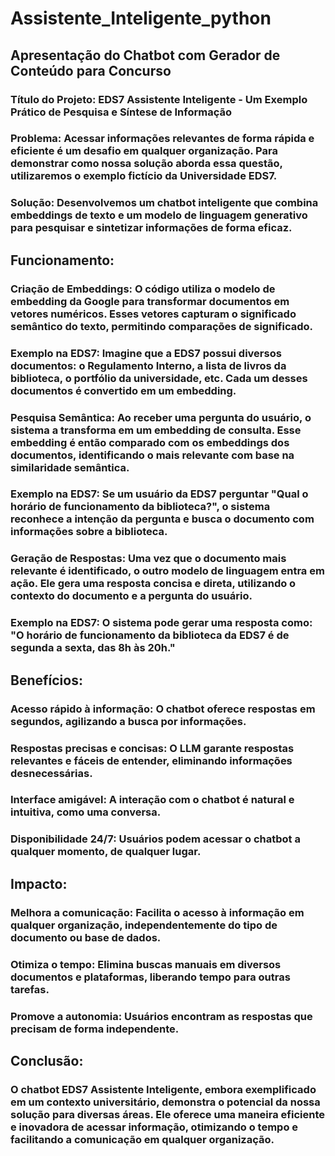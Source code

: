 

 # Assistente_Inteligente_python

  ## Apresentação do Chatbot com Gerador de Conteúdo para Concurso


  ### Título do Projeto: EDS7 Assistente Inteligente - Um Exemplo Prático de Pesquisa e Síntese de Informação
### Problema: Acessar informações relevantes de forma rápida e eficiente é um desafio em qualquer organização. Para demonstrar como nossa solução aborda essa questão, utilizaremos o exemplo fictício da Universidade EDS7.
### Solução: Desenvolvemos um chatbot inteligente que combina embeddings de texto e um modelo de linguagem generativo para pesquisar e sintetizar informações de forma eficaz.
## Funcionamento:
### Criação de Embeddings: O código utiliza o modelo de embedding da Google para transformar documentos em vetores numéricos. Esses vetores capturam o significado semântico do texto, permitindo comparações de significado.
### Exemplo na EDS7: Imagine que a EDS7 possui diversos documentos: o Regulamento Interno, a lista de livros da biblioteca, o portfólio da universidade, etc. Cada um desses documentos é convertido em um embedding.

### Pesquisa Semântica: Ao receber uma pergunta do usuário, o sistema a transforma em um embedding de consulta. Esse embedding é então comparado com os embeddings dos documentos, identificando o mais relevante com base na similaridade semântica.
### Exemplo na EDS7: Se um usuário da EDS7 perguntar "Qual o horário de funcionamento da biblioteca?", o sistema reconhece a intenção da pergunta e busca o documento com informações sobre a biblioteca.
### Geração de Respostas: Uma vez que o documento mais relevante é identificado, o outro modelo de linguagem entra em ação. Ele gera uma resposta concisa e direta, utilizando o contexto do documento e a pergunta do usuário.
### Exemplo na EDS7: O sistema pode gerar uma resposta como: "O horário de funcionamento da biblioteca da EDS7 é de segunda a sexta, das 8h às 20h."

## Benefícios:

### Acesso rápido à informação: O chatbot oferece respostas em segundos, agilizando a busca por informações.
### Respostas precisas e concisas: O LLM garante respostas relevantes e fáceis de entender, eliminando informações desnecessárias.
### Interface amigável: A interação com o chatbot é natural e intuitiva, como uma conversa.
### Disponibilidade 24/7: Usuários podem acessar o chatbot a qualquer momento, de qualquer lugar.
## Impacto:
### Melhora a comunicação: Facilita o acesso à informação em qualquer organização, independentemente do tipo de documento ou base de dados.
### Otimiza o tempo: Elimina buscas manuais em diversos documentos e plataformas, liberando tempo para outras tarefas.
### Promove a autonomia: Usuários encontram as respostas que precisam de forma independente.
## Conclusão:
### O chatbot EDS7 Assistente Inteligente, embora exemplificado em um contexto universitário, demonstra o potencial da nossa solução para diversas áreas. Ele oferece uma maneira eficiente e inovadora de acessar informação, otimizando o tempo e facilitando a comunicação em qualquer organização.
